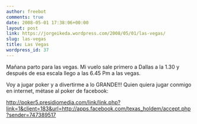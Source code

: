 ```yaml
---
author: freebot
comments: true
date: 2008-05-01 17:38:06+00:00
layout: post
link: https://jorgeikeda.wordpress.com/2008/05/01/las-vegas/
slug: las-vegas
title: Las Vegas
wordpress_id: 37
---
```


Mañana parto para las vegas. Mi vuelo sale primero a Dallas a la 1.30 y después de esa escala llego a las 6.45 Pm a las vegas.

Voy a jugar poker y a divertirme a lo GRANDE!!! Quien quiera jugar conmigo en internet, métase al poker de facebook:

http://poker5.presidiomedia.com/link/link.php?link=1&client=183&url=http://apps.facebook.com/texas_holdem/accept.php?sender=747389517
